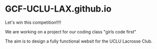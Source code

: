 # GCF-UCLU-LAX.github.io
Let's win this competition!!!!

We are working on a project for our coding class "girls code first"

The aim is to design a fully functional websit for the UCLU Lacrosse Club. 

